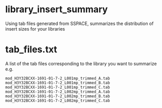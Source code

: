 # library_insert_summary
Using tab files generated from SSPACE, summarizes the distribution of insert sizes for your libraries

# tab_files.txt
A list of the tab files corresponding to the library you want to summarize e.g.
```
mod_H3Y32BCXX-1691-01-7-2_L001mp_trimmed_A.tab
mod_H3Y32BCXX-1691-01-7-2_L001mp_trimmed_B.tab
mod_H3Y32BCXX-1691-01-7-2_L001mp_trimmed_C.tab
mod_H3Y32BCXX-1691-01-7-2_L002mp_trimmed_A.tab
mod_H3Y32BCXX-1691-01-7-2_L002mp_trimmed_B.tab
mod_H3Y32BCXX-1691-01-7-2_L002mp_trimmed_C.tab
```

